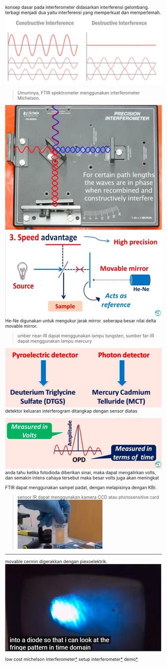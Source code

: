 konsep dasar pada interferometer didasarkan interferensi gelombang. terbagi menjadi dua yaitu interferensi yang memperkuat dan memperlemah.
![73f4bb4b7c77ee768d127dfb559ee896.png](../../../_resources/73f4bb4b7c77ee768d127dfb559ee896.png)

>Umumnya, FTIR spektrometer menggunakan interferometer Michelson.

![d3e1d3069c6f827cf7d657b61a7e8e2d.png](../../../_resources/d3e1d3069c6f827cf7d657b61a7e8e2d.png)
![7087c89bcd3cff93ff382a27f71d39e9.png](../../../_resources/7087c89bcd3cff93ff382a27f71d39e9.png)
He-Ne digunakan untuk mengukur jarak mirror. seberapa besar nilai delta movable mirror. 

> umber near-IR dapat menggunakan lampu tungsten, sumber far-IR dapat menggunakan lampu mercury

![9cd02b02748a23347763a45b08888d97.png](../../../_resources/9cd02b02748a23347763a45b08888d97.png)
detektor keluaran interferogram ditangkap dengan sensor diatas

![940babda9025ca7c0f1dbb3aa148e25f.png](../../../_resources/940babda9025ca7c0f1dbb3aa148e25f.png)
anda tahu ketika fotodioda diberikan sinar, maka dapat mengalirkan volts, dan semakin intens cahaya tersebut maka besar volts juga akan meningkat

FTIR dapat menggunakan sampel padat, dengan melapisinya dengan KBr. 

> sensor IR dapat menggunakan kamera CCD atau photosensitive card
> ![04f50101c303e3162ddb55faef4eaf60.png](../../../_resources/04f50101c303e3162ddb55faef4eaf60.png)
***

movable cermin digerakkan dengan piexoelektrik. 
![b850725214ee198ca38f99d08ab9323d.png](../../../_resources/b850725214ee198ca38f99d08ab9323d.png)

low cost michelson interferometer[*](https://youtu.be/e66Kz-9ryWk)
setup interferometer[*](https://youtu.be/jPNu5EB7LcQ)
demo[*](https://youtu.be/lzBKlY4f1XA)